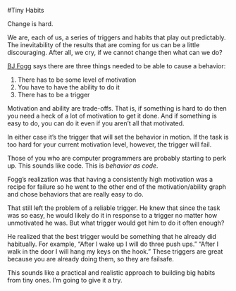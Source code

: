 #Tiny Habits

Change is hard.

We are, each of us, a series of triggers and habits that play out predictably.  The inevitability of the results that are coming for us can be a little discouraging.  After all, we cry, if we cannot change then what can we do?

[BJ Fogg](https://www.youtube.com/watch?v=AdKUJxjn-R8) says there are three things needed to be able to cause a behavior:

1) There has to be some level of motivation
2) You have to have the ability to do it
3) There has to be a trigger

Motivation and ability are trade-offs.  That is, if something is hard to do then you need a heck of a lot of motivation to get it done.  And if something is easy to do, you can do it even if you aren’t all that motivated.

In either case it’s the trigger that will set the behavior in motion.  If the task is too hard for your current motivation level, however, the trigger will fail.

Those of you who are computer programmers are probably starting to perk up.  This sounds like code.  This is *behavior as code*.

Fogg’s realization was that having a consistently high motivation was a recipe for failure so he went to the other end of the motivation/ability graph and chose behaviors that are really easy to do.  

That still left the problem of a reliable trigger.  He knew that since the task was so easy, he would likely do it in response to a trigger no matter how unmotivated he was.  But what trigger would get him to do it often enough?

He realized that the best trigger would be something that he already did habitually.  For example, “After I wake up I will do three push ups.”   “After I walk in the door I will hang my keys on the hook.”  These triggers are great because you are already doing them, so they are failsafe.

This sounds like a practical and realistic approach to building big habits from tiny ones.  I’m going to give it a try.
